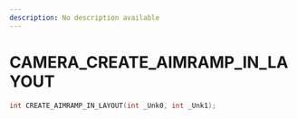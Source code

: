 ```yaml
---
description: No description available 
---
```


# CAMERA\_CREATE_AIMRAMP_IN_LAYOUT

```cpp
int CREATE_AIMRAMP_IN_LAYOUT(int _Unk0, int _Unk1);
```